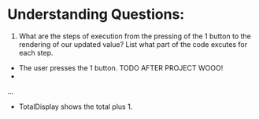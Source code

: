 # Understanding Questions:
1. What are the steps of execution from the pressing of the 1 button to the rendering of our updated value? List what part of the code excutes for each step.
* The user presses the 1 button.
TODO AFTER PROJECT WOOO!
* 
...

* TotalDisplay shows the total plus 1.
